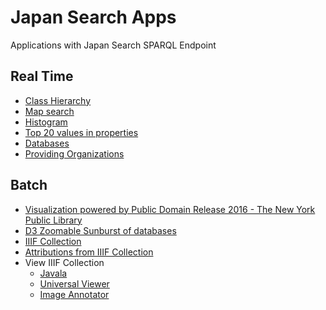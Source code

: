 # Japan Search Apps

Applications with Japan Search SPARQL Endpoint

## Real Time
* [Class Hierarchy](https://nakamura196.github.io/jpsearch/tree)
* [Map search](https://nakamura196.github.io/jpsearch/map)
* [Histogram](https://nakamura196.github.io/jpsearch/timeline)
* [Top 20 values in properties](https://nakamura196.github.io/jpsearch/properties)
* [Databases](https://nakamura196.github.io/jpsearch/databases)
* [Providing Organizations](https://nakamura196.github.io/jpsearch/providers)

## Batch
* [Visualization powered by Public Domain Release 2016 - The New York Public Library](https://nakamura196.github.io/vis_jps/)
* [D3 Zoomable Sunburst of databases](https://observablehq.com/@nakamura196/d3-zoomable-sunburst)
* [IIIF Collection](https://nakamura196.github.io/jpsearch/data/collection.json)
* [Attributions from IIIF Collection](https://nakamura196.github.io/portal_pro/common/collection?collection=https://nakamura196.github.io/jpsearch/data/collection.json)
* View IIIF Collection
  * [Javala](https://nakamura196.github.io/portal_pro/common/javala/?collection=https://nakamura196.github.io/jpsearch/data/collection.json)
  * [Universal Viewer](http://universalviewer.io/uv.html?manifest=https://nakamura196.github.io/jpsearch/data/collection.json)
  * [Image Annotator](https://www.kanzaki.com/works/2016/pub/image-annotator?u=https://nakamura196.github.io/jpsearch/data/collection.json)
